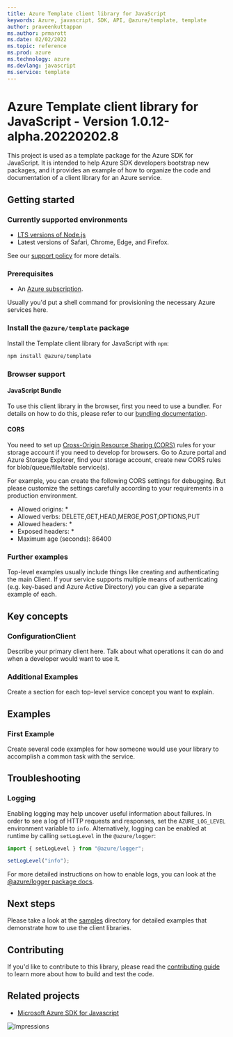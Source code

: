 ```yaml
---
title: Azure Template client library for JavaScript
keywords: Azure, javascript, SDK, API, @azure/template, template
author: praveenkuttappan
ms.author: prmarott
ms.date: 02/02/2022
ms.topic: reference
ms.prod: azure
ms.technology: azure
ms.devlang: javascript
ms.service: template
---
```

# Azure Template client library for JavaScript - Version 1.0.12-alpha.20220202.8 


<!-- NOTE: This README file is a template. Read through it and replace the instructions (keeping an eye out for package names like "@azure/template") with the ones that pertain to your package. For a complete example based on the real Azure App Configuration SDK, see README-TEMPLATE.md in this directory. -->

This project is used as a template package for the Azure SDK for JavaScript. It is intended to help Azure SDK developers bootstrap new packages, and it provides an example of how to organize the code and documentation of a client library for an Azure service.

## Getting started

### Currently supported environments

- [LTS versions of Node.js](https://nodejs.org/about/releases/)
- Latest versions of Safari, Chrome, Edge, and Firefox.

See our [support policy](https://github.com/Azure/azure-sdk-for-js/blob/main/SUPPORT.md) for more details.

### Prerequisites

- An [Azure subscription][azure_sub].

Usually you'd put a shell command for provisioning the necessary Azure services here.

### Install the `@azure/template` package

Install the Template client library for JavaScript with `npm`:

```bash
npm install @azure/template
```

### Browser support

#### JavaScript Bundle

To use this client library in the browser, first you need to use a bundler. For details on how to do this, please refer to our [bundling documentation](https://aka.ms/AzureSDKBundling).

#### CORS

<!--

NOTE: if your service supports CORS natively please provide instructions for enabling CORS at the service level (similar to the sample below), otherwise replace this section with guidance such as:

Due to Azure template service CORS limitation this library cannot be used to make direct calls to the template service from a browser. Please refer to [this document](https://github.com/Azure/azure-sdk-for-js/blob/main/samples/cors/ts/README.md) for guidance.

-->

You need to set up [Cross-Origin Resource Sharing (CORS)](https://docs.microsoft.com/rest/api/storageservices/cross-origin-resource-sharing--cors--support-for-the-azure-storage-services) rules for your storage account if you need to develop for browsers. Go to Azure portal and Azure Storage Explorer, find your storage account, create new CORS rules for blob/queue/file/table service(s).

For example, you can create the following CORS settings for debugging. But please customize the settings carefully according to your requirements in a production environment.

- Allowed origins: \*
- Allowed verbs: DELETE,GET,HEAD,MERGE,POST,OPTIONS,PUT
- Allowed headers: \*
- Exposed headers: \*
- Maximum age (seconds): 86400

### Further examples

Top-level examples usually include things like creating and authenticating the main Client. If your service supports multiple means of authenticating (e.g. key-based and Azure Active Directory) you can give a separate example of each.

## Key concepts

### ConfigurationClient

Describe your primary client here. Talk about what operations it can do and when a developer would want to use it.

### Additional Examples

Create a section for each top-level service concept you want to explain.

## Examples

### First Example

<!-- Examples should showcase the primary, or "champion" scenarios of the client SDK. -->

Create several code examples for how someone would use your library to accomplish a common task with the service.

## Troubleshooting

### Logging

Enabling logging may help uncover useful information about failures. In order to see a log of HTTP requests and responses, set the `AZURE_LOG_LEVEL` environment variable to `info`. Alternatively, logging can be enabled at runtime by calling `setLogLevel` in the `@azure/logger`:

```javascript
import { setLogLevel } from "@azure/logger";

setLogLevel("info");
```

For more detailed instructions on how to enable logs, you can look at the [@azure/logger package docs](https://github.com/Azure/azure-sdk-for-js/tree/main/sdk/core/logger).

## Next steps

Please take a look at the [samples](https://github.com/Azure/azure-sdk-for-js/tree/main/sdk/template/template/samples) directory for detailed examples that demonstrate how to use the client libraries.

## Contributing

If you'd like to contribute to this library, please read the [contributing guide](https://github.com/Azure/azure-sdk-for-js/blob/main/CONTRIBUTING.md) to learn more about how to build and test the code.

## Related projects

- [Microsoft Azure SDK for Javascript](https://github.com/Azure/azure-sdk-for-js)

![Impressions](https://azure-sdk-impressions.azurewebsites.net/api/impressions/azure-sdk-for-js%2Fsdk%2Ftemplate%2Ftemplate%2FREADME.png)

[azure_cli]: https://docs.microsoft.com/cli/azure
[azure_sub]: https://azure.microsoft.com/free/

